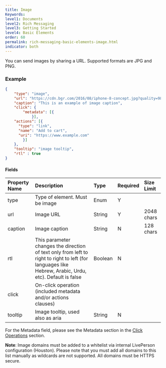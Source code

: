 ```yaml
---
title: Image
Keywords:
level1: Documents
level2: Rich Messaging
level3: Getting Started
level4: Basic Elements
order: 60
permalink: rich-messaging-basic-elements-image.html
indicator: both
---
```


You can send images by sharing a URL. Supported formats are JPG and PNG.

### Example

```json
{
	"type": "image",
	"url": "https://cdn.bgr.com/2016/08/iphone-8-concept.jpg?quality=98&strip=all",
	"caption": "This is an example of image caption",
	"click": {
		"metadata": [{
	        }],
    "actions": [{
      "type": "link",
      "name": "Add to cart",
      "uri": "https://www.example.com"
		}]
	},
	"tooltip": "image tooltip",
	"rtl" : true
}
```

#### Fields

| Property Name | Description | Type | Required | Size Limit |
| :--- | :--- | :--- | :--- | :--- |
| type | Type of element. Must be image | Enum | Y |  |
| url | Image URL | String | Y | 2048 chars |
| caption | Image caption | String | N | 128 chars |
| rtl | This parameter changes the direction of text only from left to right to right to left (for languages like Hebrew, Arabic, Urdu, etc). Default is false | Boolean | N |  |
| click | On-click operation (included metadata and/or actions clauses) |  |  |  |
| tooltip | Image tooltip, used also as aria | String | N |  |

For the Metadata field, please see the Metadata section in the [Click Operations](https://developers.liveperson.com/rich-messaging-click-ops.html) section.

**Note**: Image domains must be added to a whitelist via internal LivePerson configuration (Houston). Please note that you must add all domains to this list manually as wildcards are not supported. All domains must be HTTPS secure.
